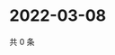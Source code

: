 # 2022-03-08

共 0 条

<!-- BEGIN WEIBO -->
<!-- 最后更新时间 Tue Mar 08 2022 02:11:31 GMT+0800 (China Standard Time) -->

<!-- END WEIBO -->
